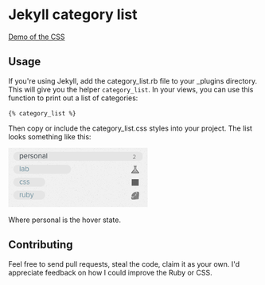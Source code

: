 # Jekyll category list

[Demo of the CSS](http://brousalis.github.com/jekyll-category-list)

## Usage

If you're using Jekyll, add the category_list.rb file to your _plugins directory. This will give you the helper `category_list`. In your views, you can use this function to print out a list of categories:

    {% category_list %}

Then copy or include the category_list.css styles into your project. The list looks something like this:

![](http://github.com/brousalis/jekyll-category-list/raw/master/category-name.png)

Where personal is the hover state. 

## Contributing

Feel free to send pull requests, steal the code, claim it as your own. I'd appreciate feedback on how I could improve the Ruby or CSS.

